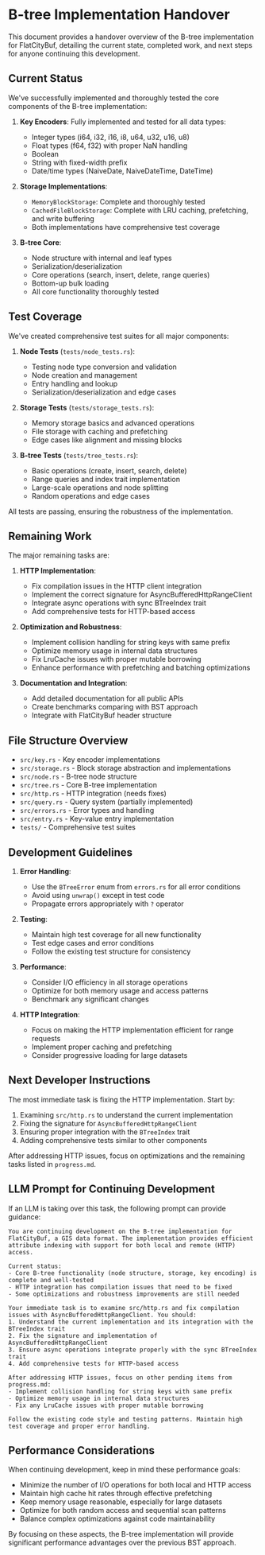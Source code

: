# B-tree Implementation Handover

This document provides a handover overview of the B-tree implementation for FlatCityBuf, detailing the current state, completed work, and next steps for anyone continuing this development.

## Current Status

We've successfully implemented and thoroughly tested the core components of the B-tree implementation:

1. **Key Encoders**: Fully implemented and tested for all data types:
   - Integer types (i64, i32, i16, i8, u64, u32, u16, u8)
   - Float types (f64, f32) with proper NaN handling
   - Boolean
   - String with fixed-width prefix
   - Date/time types (NaiveDate, NaiveDateTime, DateTime<Utc>)

2. **Storage Implementations**:
   - `MemoryBlockStorage`: Complete and thoroughly tested
   - `CachedFileBlockStorage`: Complete with LRU caching, prefetching, and write buffering
   - Both implementations have comprehensive test coverage

3. **B-tree Core**:
   - Node structure with internal and leaf types
   - Serialization/deserialization
   - Core operations (search, insert, delete, range queries)
   - Bottom-up bulk loading
   - All core functionality thoroughly tested

## Test Coverage

We've created comprehensive test suites for all major components:

1. **Node Tests** (`tests/node_tests.rs`):
   - Testing node type conversion and validation
   - Node creation and management
   - Entry handling and lookup
   - Serialization/deserialization and edge cases

2. **Storage Tests** (`tests/storage_tests.rs`):
   - Memory storage basics and advanced operations
   - File storage with caching and prefetching
   - Edge cases like alignment and missing blocks

3. **B-tree Tests** (`tests/tree_tests.rs`):
   - Basic operations (create, insert, search, delete)
   - Range queries and index trait implementation
   - Large-scale operations and node splitting
   - Random operations and edge cases

All tests are passing, ensuring the robustness of the implementation.

## Remaining Work

The major remaining tasks are:

1. **HTTP Implementation**:
   - Fix compilation issues in the HTTP client integration
   - Implement the correct signature for AsyncBufferedHttpRangeClient
   - Integrate async operations with sync BTreeIndex trait
   - Add comprehensive tests for HTTP-based access

2. **Optimization and Robustness**:
   - Implement collision handling for string keys with same prefix
   - Optimize memory usage in internal data structures
   - Fix LruCache issues with proper mutable borrowing
   - Enhance performance with prefetching and batching optimizations

3. **Documentation and Integration**:
   - Add detailed documentation for all public APIs
   - Create benchmarks comparing with BST approach
   - Integrate with FlatCityBuf header structure

## File Structure Overview

- `src/key.rs` - Key encoder implementations
- `src/storage.rs` - Block storage abstraction and implementations
- `src/node.rs` - B-tree node structure
- `src/tree.rs` - Core B-tree implementation
- `src/http.rs` - HTTP integration (needs fixes)
- `src/query.rs` - Query system (partially implemented)
- `src/errors.rs` - Error types and handling
- `src/entry.rs` - Key-value entry implementation
- `tests/` - Comprehensive test suites

## Development Guidelines

1. **Error Handling**:
   - Use the `BTreeError` enum from `errors.rs` for all error conditions
   - Avoid using `unwrap()` except in test code
   - Propagate errors appropriately with `?` operator

2. **Testing**:
   - Maintain high test coverage for all new functionality
   - Test edge cases and error conditions
   - Follow the existing test structure for consistency

3. **Performance**:
   - Consider I/O efficiency in all storage operations
   - Optimize for both memory usage and access patterns
   - Benchmark any significant changes

4. **HTTP Integration**:
   - Focus on making the HTTP implementation efficient for range requests
   - Implement proper caching and prefetching
   - Consider progressive loading for large datasets

## Next Developer Instructions

The most immediate task is fixing the HTTP implementation. Start by:

1. Examining `src/http.rs` to understand the current implementation
2. Fixing the signature for `AsyncBufferedHttpRangeClient`
3. Ensuring proper integration with the `BTreeIndex` trait
4. Adding comprehensive tests similar to other components

After addressing HTTP issues, focus on optimizations and the remaining tasks listed in `progress.md`.

## LLM Prompt for Continuing Development

If an LLM is taking over this task, the following prompt can provide guidance:

```
You are continuing development on the B-tree implementation for FlatCityBuf, a GIS data format. The implementation provides efficient attribute indexing with support for both local and remote (HTTP) access.

Current status:
- Core B-tree functionality (node structure, storage, key encoding) is complete and well-tested
- HTTP integration has compilation issues that need to be fixed
- Some optimizations and robustness improvements are still needed

Your immediate task is to examine src/http.rs and fix compilation issues with AsyncBufferedHttpRangeClient. You should:
1. Understand the current implementation and its integration with the BTreeIndex trait
2. Fix the signature and implementation of AsyncBufferedHttpRangeClient
3. Ensure async operations integrate properly with the sync BTreeIndex trait
4. Add comprehensive tests for HTTP-based access

After addressing HTTP issues, focus on other pending items from progress.md:
- Implement collision handling for string keys with same prefix
- Optimize memory usage in internal data structures
- Fix any LruCache issues with proper mutable borrowing

Follow the existing code style and testing patterns. Maintain high test coverage and proper error handling.
```

## Performance Considerations

When continuing development, keep in mind these performance goals:

- Minimize the number of I/O operations for both local and HTTP access
- Maintain high cache hit rates through effective prefetching
- Keep memory usage reasonable, especially for large datasets
- Optimize for both random access and sequential scan patterns
- Balance complex optimizations against code maintainability

By focusing on these aspects, the B-tree implementation will provide significant performance advantages over the previous BST approach.
